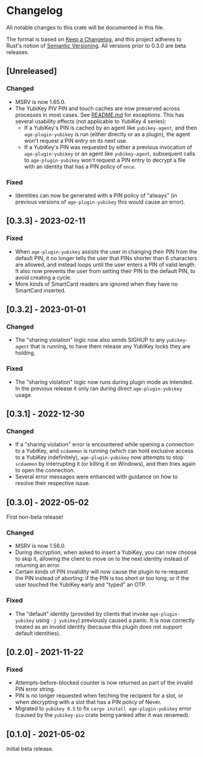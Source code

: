 # Changelog
All notable changes to this crate will be documented in this file.

The format is based on [Keep a Changelog](https://keepachangelog.com/en/1.0.0/),
and this project adheres to Rust's notion of
[Semantic Versioning](https://semver.org/spec/v2.0.0.html). All versions prior
to 0.3.0 are beta releases.

## [Unreleased]
### Changed
- MSRV is now 1.65.0.
- The YubiKey PIV PIN and touch caches are now preserved across processes in
  most cases. See [README.md](README.md#agent-support) for exceptions. This has
  several usability effects (not applicable to YubiKey 4 series):
  - If a YubiKey's PIN is cached by an agent like `yubikey-agent`, and then
    `age-plugin-yubikey` is run (either directly or as a plugin), the agent
    won't request a PIN entry on its next use.
  - If a YubiKey's PIN was requested by either a previous invocation of
    `age-plugin-yubikey` or an agent like `yubikey-agent`, subsequent calls to
    `age-plugin-yubikey` won't request a PIN entry to decrypt a file with an
    identity that has a PIN policy of `once`.

### Fixed
- Identities can now be generated with a PIN policy of "always" (in previous
  versions of `age-plugin-yubikey` this would cause an error).

## [0.3.3] - 2023-02-11
### Fixed
- When `age-plugin-yubikey` assists the user in changing their PIN from the
  default PIN, it no longer tells the user that PINs shorter than 6 characters
  are allowed, and instead loops until the user enters a PIN of valid length.
  It also now prevents the user from setting their PIN to the default PIN, to
  avoid creating a cycle.
- More kinds of SmartCard readers are ignored when they have no SmartCard
  inserted.

## [0.3.2] - 2023-01-01
### Changed
- The "sharing violation" logic now also sends SIGHUP to any `yubikey-agent`
  that is running, to have them release any YubiKey locks they are holding.

### Fixed
- The "sharing violation" logic now runs during plugin mode as intended. In the
  previous release it only ran during direct `age-plugin-yubikey` usage.

## [0.3.1] - 2022-12-30
### Changed
- If a "sharing violation" error is encountered while opening a connection to a
  YubiKey, and `scdaemon` is running (which can hold exclusive access to a
  YubiKey indefinitely), `age-plugin-yubikey` now attempts to stop `scdaemon` by
  interrupting it (or killing it on Windows), and then tries again to open the
  connection.
- Several error messages were enhanced with guidance on how to resolve their
  respective issue.

## [0.3.0] - 2022-05-02
First non-beta release!

### Changed
- MSRV is now 1.56.0.
- During decryption, when asked to insert a YubiKey, you can now choose to skip
  it, allowing the client to move on to the next identity instead of returning
  an error.
- Certain kinds of PIN invalidity will now cause the plugin to re-request the
  PIN instead of aborting: if the PIN is too short or too long, or if the user
  touched the YubiKey early and "typed" an OTP.

### Fixed
- The "default" identity (provided by clients that invoke `age-plugin-yubikey`
  using `-j yubikey`) previously caused a panic. It is now correctly treated as
  an invalid identity (because this plugin does not support default identities).

## [0.2.0] - 2021-11-22
### Fixed
- Attempts-before-blocked counter is now returned as part of the invalid PIN
  error string.
- PIN is no longer requested when fetching the recipient for a slot, or when
  decrypting with a slot that has a PIN policy of Never.
- Migrated to `yubikey 0.5` to fix `cargo install age-plugin-yubikey` error
  (caused by the `yubikey-piv` crate being yanked after it was renamed).

## [0.1.0] - 2021-05-02

Initial beta release.
